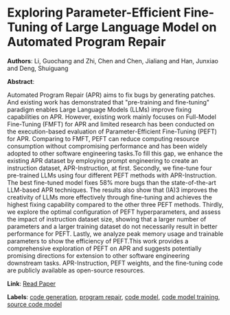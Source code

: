 # Exploring Parameter-Efficient Fine-Tuning of Large Language Model on Automated Program Repair

**Authors**: Li, Guochang and Zhi, Chen and Chen, Jialiang and Han, Junxiao and Deng, Shuiguang

**Abstract**:

Automated Program Repair (APR) aims to fix bugs by generating patches. And existing work has demonstrated that "pre-training and fine-tuning" paradigm enables Large Language Models (LLMs) improve fixing capabilities on APR. However, existing work mainly focuses on Full-Model Fine-Tuning (FMFT) for APR and limited research has been conducted on the execution-based evaluation of Parameter-Efficient Fine-Tuning (PEFT) for APR. Comparing to FMFT, PEFT can reduce computing resource consumption without compromising performance and has been widely adopted to other software engineering tasks.To fill this gap, we enhance the existing APR dataset by employing prompt engineering to create an instruction dataset, APR-Instruction, at first. Secondly, we fine-tune four pre-trained LLMs using four different PEFT methods with APR-Instruction. The best fine-tuned model fixes 58\% more bugs than the state-of-the-art LLM-based APR techniques. The results also show that (IA)3 improves the creativity of LLMs more effectively through fine-tuning and achieves the highest fixing capability compared to the other three PEFT methods. Thirdly, we explore the optimal configuration of PEFT hyperparameters, and assess the impact of instruction dataset size, showing that a larger number of parameters and a larger training dataset do not necessarily result in better performance for PEFT. Lastly, we analyze peak memory usage and trainable parameters to show the efficiency of PEFT.This work provides a comprehensive exploration of PEFT on APR and suggests potentially promising directions for extension to other software engineering downstream tasks. APR-Instruction, PEFT weights, and the fine-tuning code are publicly available as open-source resources.

**Link**: [Read Paper](https://doi.org/10.1145/3691620.3695066)

**Labels**: [code generation](../../labels/code_generation.md), [program repair](../../labels/program_repair.md), [code model](../../labels/code_model.md), [code model training](../../labels/code_model_training.md), [source code model](../../labels/source_code_model.md)
